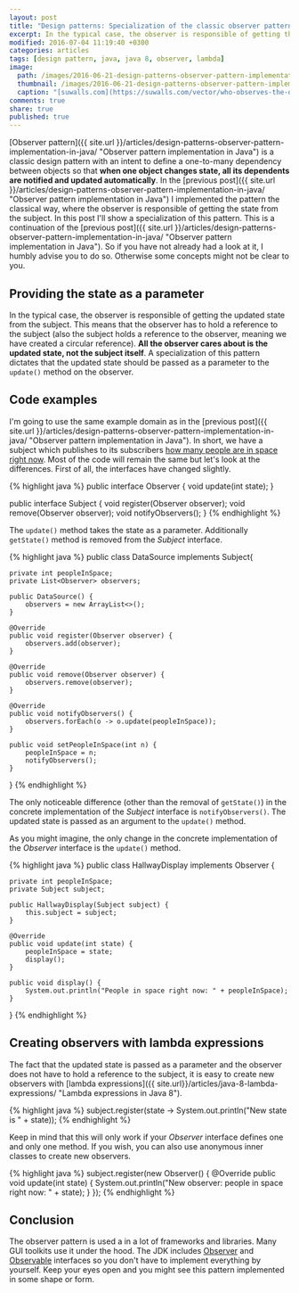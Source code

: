 ```yaml
---
layout: post
title: "Design patterns: Specialization of the classic observer pattern"
excerpt: In the typical case, the observer is responsible of getting the updated state from the subject. This means that the observer has to hold a reference to the subject (also the subject holds a reference to the observer, meaning we have created a circular reference).
modified: 2016-07-04 11:19:40 +0300
categories: articles
tags: [design pattern, java, java 8, observer, lambda]
image:
  path: /images/2016-06-21-design-patterns-observer-pattern-implementation-in-java/cover.jpg
  thumbnail: /images/2016-06-21-design-patterns-observer-pattern-implementation-in-java/cover_thumb.jpg
  caption: "[suwalls.com](https://suwalls.com/vector/who-observes-the-observer-28727/)"
comments: true
share: true
published: true
---
```


[Observer pattern]({{ site.url }}/articles/design-patterns-observer-pattern-implementation-in-java/ "Observer pattern implementation in Java") is a classic design pattern with an intent to define a one-to-many dependency between objects so that **when one object changes state, all its dependents are notified and updated automatically**. In the [previous post]({{ site.url }}/articles/design-patterns-observer-pattern-implementation-in-java/ "Observer pattern implementation in Java") I implemented the pattern the classical way, where the observer is responsible of getting the state from the subject. In this post I'll show a specialization of this pattern. This is a continuation of the [previous post]({{ site.url }}/articles/design-patterns-observer-pattern-implementation-in-java/ "Observer pattern implementation in Java"). So if you have not already had a look at it, I humbly advise you to do so. Otherwise some concepts might not be clear to you.

## Providing the state as a parameter

In the typical case, the observer is responsible of getting the updated state from the subject. This means that the observer has to hold a reference to the subject (also the subject holds a reference to the observer, meaning we have created a circular reference). **All the observer cares about is the updated state, not the subject itself**. A specialization of this pattern dictates that the updated state should be passed as a parameter to the `update()` method on the observer.

## Code examples

I'm going to use the same example domain as in the [previous post]({{ site.url }}/articles/design-patterns-observer-pattern-implementation-in-java/ "Observer pattern implementation in Java"). In short, we have a subject which publishes to its subscribers [how many people are in space right now](http://www.howmanypeopleareinspacerightnow.com/). Most of the code will remain the same but let's look at the differences. First of all, the interfaces have changed slightly.

{% highlight java %}
public interface Observer {
    void update(int state);
}

public interface Subject {
    void register(Observer observer);
    void remove(Observer observer);
    void notifyObservers();
}
{% endhighlight %}

The `update()` method takes the state as a parameter. Additionally `getState()` method is removed from the *Subject* interface.

{% highlight java %}
public class DataSource implements Subject{

    private int peopleInSpace;
    private List<Observer> observers;

    public DataSource() {
        observers = new ArrayList<>();
    }

    @Override
    public void register(Observer observer) {
        observers.add(observer);
    }

    @Override
    public void remove(Observer observer) {
        observers.remove(observer);
    }

    @Override
    public void notifyObservers() {
        observers.forEach(o -> o.update(peopleInSpace));
    }

    public void setPeopleInSpace(int n) {
        peopleInSpace = n;
        notifyObservers();
    }
}
{% endhighlight %}

The only noticeable difference (other than the removal of `getState()`) in the concrete implementation of the *Subject* interface is `notifyObservers()`. The updated state is passed as an argument to the `update()` method.

As you might imagine, the only change in the concrete implementation of the *Observer* interface is the `update()` method.

{% highlight java %}
public class HallwayDisplay implements Observer {

    private int peopleInSpace;
    private Subject subject;

    public HallwayDisplay(Subject subject) {
        this.subject = subject;
    }

    @Override
    public void update(int state) {
        peopleInSpace = state;
        display();
    }

    public void display() {
        System.out.println("People in space right now: " + peopleInSpace);
    }
}
{% endhighlight %}

## Creating observers with lambda expressions

The fact that the updated state is passed as a parameter and the observer does not have to hold a reference to the subject, it is easy to create new observers with [lambda expressions]({{ site.url}}/articles/java-8-lambda-expressions/ "Lambda expressions in Java 8").

{% highlight java %}
subject.register(state -> System.out.println("New state is " + state));
{% endhighlight %}

Keep in mind that this will only work if your *Observer* interface defines one and only one method. If you wish, you can also use anonymous inner classes to create new observers.

{% highlight java %}
subject.register(new Observer() {
    @Override
    public void update(int state) {
        System.out.println("New observer: people in space right now: " + state);
    }
});
{% endhighlight %}

## Conclusion

The observer pattern is used a in a lot of frameworks and libraries. Many GUI toolkits use it under the hood. The JDK includes [Observer](https://docs.oracle.com/javase/8/docs/api/java/util/Observer.html) and [Observable](https://docs.oracle.com/javase/8/docs/api/java/util/Observable.html) interfaces so you don't have to implement everything by yourself. Keep your eyes open and you might see this pattern implemented in some shape or form.

